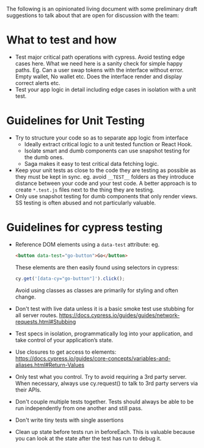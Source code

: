 The following is an opinionated living document with some preliminary draft suggestions to talk about that are open for discussion with the team:

# What to test and how

- Test major critical path operations with cypress. Avoid testing edge cases here. What we need here is a sanity check for simple happy paths. Eg. Can a user swap tokens with the interface without error. Empty wallet, No wallet etc. Does the interface render and display correct alerts etc.
- Test your app logic in detail including edge cases in isolation with a unit test.

# Guidelines for Unit Testing

- Try to structure your code so as to separate app logic from interface
  - Ideally extract critical logic to a unit tested function or React Hook.
  - Isolate smart and dumb components can use snapshot testing for the dumb ones.
  - Saga makes it easy to test critical data fetching logic.
- Keep your unit tests as close to the code they are testing as possible as they must be kept in sync. eg. avoid `__TEST__` folders as they introduce distance between your code and your test code. A better approach is to create `*.test.js` files next to the thing they are testing.
- Only use snapshot testing for dumb components that only render views. SS testing is often abused and not particularly valuable.

# Guidelines for cypress testing

- Reference DOM elements using a `data-test` attribute: eg.

  ```html
  <button data-test="go-button">Go</button>
  ```

  These elements are then easily found using selectors in cypress:

  ```js
  cy.get('[data-cy="go-button"]').click();
  ```

  Avoid using classes as classes are primarily for styling and often change.

- Don't test with live data unless it is a basic smoke test use stubbing for all server routes. https://docs.cypress.io/guides/guides/network-requests.html#Stubbing

- Test specs in isolation, programmatically log into your application, and take control of your application’s state.

- Use closures to get access to elements: https://docs.cypress.io/guides/core-concepts/variables-and-aliases.html#Return-Values

- Only test what you control. Try to avoid requiring a 3rd party server. When necessary, always use cy.request() to talk to 3rd party servers via their APIs.

- Don't couple multiple tests together. Tests should always be able to be run independently from one another and still pass.

- Don't write tiny tests with single assertions

- Clean up state before tests run in beforeEach. This is valuable because you can look at the state after the test has run to debug it.
